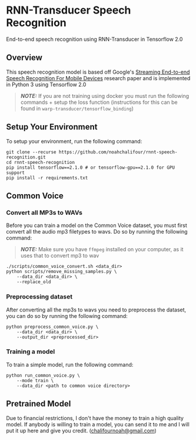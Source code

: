 # RNN-Transducer Speech Recognition

End-to-end speech recognition using RNN-Transducer in Tensorflow 2.0

## Overview

This speech recognition model is based off Google's [Streaming End-to-end Speech Recognition For Mobile Devices](https://arxiv.org/pdf/1811.06621.pdf) research paper and is implemented in Python 3 using Tensorflow 2.0

> **_NOTE:_** If you are not training using docker you must run the following commands + setup the loss function (instructions for this can be found in `warp-transducer/tensorflow_binding`)

## Setup Your Environment

To setup your environment, run the following command:

```
git clone --recurse https://github.com/noahchalifour/rnnt-speech-recognition.git
cd rnnt-speech-recognition
pip install tensorflow==2.1.0 # or tensorflow-gpu==2.1.0 for GPU support
pip install -r requirements.txt
```

## Common Voice

### Convert all MP3s to WAVs

Before you can train a model on the Common Voice dataset, you must first convert all the audio mp3 filetypes to wavs. Do so by running the following command:

> **_NOTE:_** Make sure you have `ffmpeg` installed on your computer, as it uses that to convert mp3 to wav

```
./scripts/common_voice_convert.sh <data_dir>
python scripts/remove_missing_samples.py \
    --data_dir <data_dir> \
    --replace_old
```

### Preprocessing dataset

After converting all the mp3s to wavs you need to preprocess the dataset, you can do so by running the following command:

```
python preprocess_common_voice.py \
    --data_dir <data_dir> \
    --output_dir <preprocessed_dir>
```

### Training a model

<!-- #### Training on Host -->

To train a simple model, run the following command:

```
python run_common_voice.py \
    --mode train \
    --data_dir <path to common voice directory>
```

<!-- #### Training in Docker Container

[View Image](https://hub.docker.com/r/noahchalifour/rnnt-speech-recognition)

You can also train your model in a docker container based on the Tensorflow docker image. 

> **_NOTE:_** Specify all your paramters in ALL CAPS as environment variables when training in a docker container.

To run the model using a CPU only, run the following command:

```
docker run -d --name rnnt-speech-recognition \
    -v <path to local data>:/rnnt-speech-recognition/data \
    -v <path to save model locally>:/rnnt-speech-recognition/model \
    -e MODE=train \
    -e DATA_DIR=./data \
    -e OUTPUT_DIR=./model \
    noahchalifour/rnnt-speech-recognition
```

To run the model using a GPU you must run the following command with the added `--cap-add SYS_ADMIN`, and `--gpus <gpus>`:

```
docker run -d --name rnnt-speech-recognition \
    --cap-add SYS_ADMIN \
    --gpus <gpus> \
    -v <path to local data>:/rnnt-speech-recognition/data \
    -v <path to save model locally>:/rnnt-speech-recognition/model \
    -e MODE=train \
    -e DATA_DIR=./data \
    -e OUTPUT_DIR=./model \
    noahchalifour/rnnt-speech-recognition
``` -->

## Pretrained Model

Due to financial restrictions, I don't have the money to train a high quality model. If anybody is willing to train a model, you can send it to me and I will put it up here and give you credit. (chalifournoah@gmail.com)